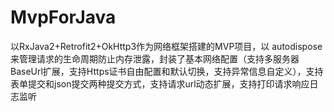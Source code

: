 # MvpForJava
以RxJava2+Retrofit2+OkHttp3作为网络框架搭建的MVP项目，以 autodispose 来管理请求的生命周期防止内存泄露，封装了基本网络配置（支持多服务器BaseUrl扩展，支持Https证书自由配置和默认切换，支持异常信息自定义），支持表单提交和json提交两种提交方式，支持请求url动态扩展，支持打印请求响应日志监听
